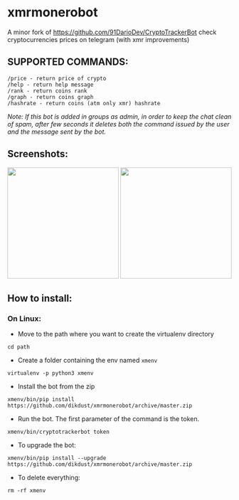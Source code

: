 # xmrmonerobot
A minor fork of https://github.com/91DarioDev/CryptoTrackerBot 
check cryptocurrencies prices on telegram (with xmr improvements)

## SUPPORTED COMMANDS:
```
/price - return price of crypto
/help - return help message
/rank - return coins rank
/graph - return coins graph
/hashrate - return coins (atm only xmr) hashrate

```
_Note: If this bot is added in groups as admin, in order to keep the chat clean of spam, after few seconds it deletes both the command issued by the user and the message sent by the bot._

## Screenshots:
<p align="left">
<img src="../master/resources/screenshots/screenshot1.jpg" width="250">
<img src="../master/resources/screenshots/screenshot2.jpg" width="250">
</p>

## How to install:

### On Linux:

- Move to the path where you want to create the virtualenv directory
```
cd path
```
- Create a folder containing the env named `xmenv`
```
virtualenv -p python3 xmenv
```
- Install the bot from the zip
```
xmenv/bin/pip install https://github.com/dikdust/xmrmonerobot/archive/master.zip
```
- Run the bot. The first parameter of the command is the token.
```
xmenv/bin/cryptotrackerbot token
```
- To upgrade the bot:
```
xmenv/bin/pip install --upgrade https://github.com/dikdust/xmrmonerobot/archive/master.zip
```
- To delete everything:
```
rm -rf xmenv
```
